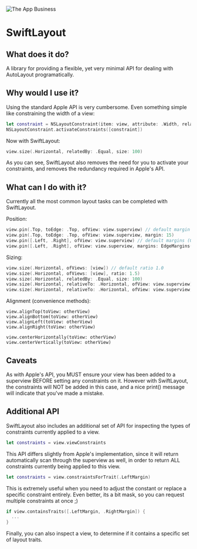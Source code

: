![The App Business](https://github.com/theappbusiness/TABSwiftLayout/blob/master/assets/logo.png)

# SwiftLayout

## What does it do?

A library for providing a flexible, yet very minimal API for dealing with AutoLayout programatically.

## Why would I use it?

Using the standard Apple API is very cumbersome. Even something simple like constraining the width of a view:

```swift
let constraint = NSLayoutConstraint(item: view, attribute: .Width, relatedBy: .Equal, toItem: view, attribute: .Width, multiplier: 1, constant: 100)
NSLayoutConstraint.activateConstraints([constraint])
```

Now with SwiftLayout:

```swift
view.size(.Horizontal, relatedBy: .Equal, size: 100)
```

As you can see, SwiftLayout also removes the need for you to activate your constraints, and removes the redundancy required in Apple's API.

## What can I do with it?

Currently all the most common layout tasks can be completed with SwiftLayout.

Position:

```swift
view.pin(.Top, toEdge: .Top, ofView: view.superview) // default margin 0
view.pin(.Top, toEdge: .Top, ofView: view.superview, margin: 15)
view.pin([.Left, .Right], ofView: view.superview) // default margins (0, 0, 0, 0)
view.pin([.Left, .Right], ofView: view.superview, margins: EdgeMargins(top: 0, left: 15, bottom: 0, right: 15))
```

Sizing:

```swift
view.size(.Horizontal, ofViews: [view]) // default ratio 1.0
view.size(.Horizontal, ofViews: [view], ratio: 1.5)
view.size(.Horizontal, relatedBy: .Equal, size: 100)
view.size(.Horizontal, relativeTo: .Horizontal, ofView: view.superview) // default ratio 1.0
view.size(.Horizontal, relativeTo: .Horizontal, ofView: view.superview, ratio: 0.5)
```

Alignment (convenience methods):

```
view.alignTop(toView: otherView)
view.alignBottom(toView: otherView)
view.alignLeft(toView: otherView)
view.alignRight(toView: otherView)

view.centerHorizontally(toView: otherView)
view.centerVertically(toView: otherView)
```

## Caveats

As with Apple's API, you MUST ensure your view has been added to a superview BEFORE setting any constraints on it. However with SwiftLayout, the constraints will NOT be added in this case, and a nice print() message will indicate that you've made a mistake.

## Additional API

SwiftLayout also includes an additional set of API for inspecting the types of constraints currently applied to a view. 

```swift
let constraints = view.viewConstraints
```

This API differs slightly from Apple's implementation, since it will return automatically scan through the superview as well, in order to return ALL constraints currently being applied to this view.

```swift
let constraints = view.constraintsForTrait(.LeftMargin)
```

This is extremely useful when you need to adjust the constant or replace a specific constraint entirely. Even better, its a bit mask, so you can request multiple constraints at once ;)

```swift
if view.containsTraits([.LeftMargin, .RightMargin]) {
  ...
}
```

Finally, you can also inspect a view, to determine if it contains a specific set of layout traits.
